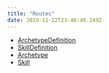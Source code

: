 ```yaml
---
title: "Routes"
date: 2019-11-22T23:48:48.249Z
---
```


- [ArchetypeDefinition](archetypedefinitionroute)
- [SkillDefinition](skilldefinitionroute)
- [Archetype](archetyperoute)
- [Skill](skillroute)
